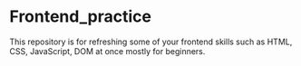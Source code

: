 # Frontend_practice
This repository is for refreshing some of your frontend skills such as HTML, CSS, JavaScript, DOM  at once mostly for beginners.
